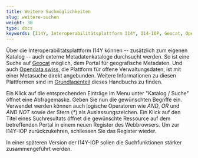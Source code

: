 ```yaml
---
title: Weitere Suchmöglichkeiten
slug: weitere-suchen
weight: 30
type: docs
keywords: [I14Y, Interoperabilitätsplattform I14Y, I14-IOP, Geocat, Opendata.swiss, Opendata, Metasuche, Suchfenster]
---
```


Über die Interoperabilitätsplattform I14Y können -- zusätzlich zum eigenen Katalog -- auch externe Metadatenkataloge durchsucht werden. So ist eine Suche auf [Geocat](https://geocat.ch) möglich, dem Portal für geografische Metadaten. Und auch [Opendata.swiss](https://opendata.swiss), die Plattform für offene Verwaltungsdaten, ist mit einer Metasuche direkt angebunden. Weitere Informationen zu diesen Plattformen sind im [Grundlagenteil](/handbook/de/einleitung/plattformen) dieses Handbuchs zu finden.

Ein Klick auf die entsprechenden Einträge im Menu unter "Katalog / Suche" öffnet eine Abfragemaske. Geben Sie nun die gewünschten Begriffe ein. Verwendet werden können auch logische Operatoren wie _AND_, _OR_ und _AND NOT_ sowie der Stern (_*_) als Auslassungszeichen. Ein Klick auf den Titel eines Suchresultats öffnet die gewünschte Ressource auf dem betreffenden Portal in einem neuen Register des Webbrowsers. Um zur I14Y-IOP zurückzukehren, schliessen Sie das Register wieder. 

In einer späteren Version der I14Y-IOP sollen die Suchfunktionen stärker zusammengeführt werden.